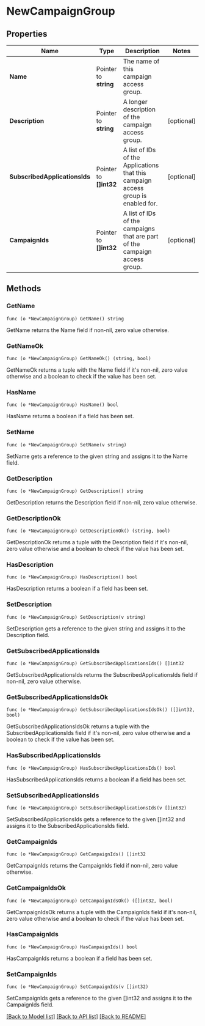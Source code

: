 # NewCampaignGroup

## Properties

Name | Type | Description | Notes
------------ | ------------- | ------------- | -------------
**Name** | Pointer to **string** | The name of this campaign access group. | 
**Description** | Pointer to **string** | A longer description of the campaign access group. | [optional] 
**SubscribedApplicationsIds** | Pointer to **[]int32** | A list of IDs of the Applications that this campaign access group is enabled for. | [optional] 
**CampaignIds** | Pointer to **[]int32** | A list of IDs of the campaigns that are part of the campaign access group. | [optional] 

## Methods

### GetName

`func (o *NewCampaignGroup) GetName() string`

GetName returns the Name field if non-nil, zero value otherwise.

### GetNameOk

`func (o *NewCampaignGroup) GetNameOk() (string, bool)`

GetNameOk returns a tuple with the Name field if it's non-nil, zero value otherwise
and a boolean to check if the value has been set.

### HasName

`func (o *NewCampaignGroup) HasName() bool`

HasName returns a boolean if a field has been set.

### SetName

`func (o *NewCampaignGroup) SetName(v string)`

SetName gets a reference to the given string and assigns it to the Name field.

### GetDescription

`func (o *NewCampaignGroup) GetDescription() string`

GetDescription returns the Description field if non-nil, zero value otherwise.

### GetDescriptionOk

`func (o *NewCampaignGroup) GetDescriptionOk() (string, bool)`

GetDescriptionOk returns a tuple with the Description field if it's non-nil, zero value otherwise
and a boolean to check if the value has been set.

### HasDescription

`func (o *NewCampaignGroup) HasDescription() bool`

HasDescription returns a boolean if a field has been set.

### SetDescription

`func (o *NewCampaignGroup) SetDescription(v string)`

SetDescription gets a reference to the given string and assigns it to the Description field.

### GetSubscribedApplicationsIds

`func (o *NewCampaignGroup) GetSubscribedApplicationsIds() []int32`

GetSubscribedApplicationsIds returns the SubscribedApplicationsIds field if non-nil, zero value otherwise.

### GetSubscribedApplicationsIdsOk

`func (o *NewCampaignGroup) GetSubscribedApplicationsIdsOk() ([]int32, bool)`

GetSubscribedApplicationsIdsOk returns a tuple with the SubscribedApplicationsIds field if it's non-nil, zero value otherwise
and a boolean to check if the value has been set.

### HasSubscribedApplicationsIds

`func (o *NewCampaignGroup) HasSubscribedApplicationsIds() bool`

HasSubscribedApplicationsIds returns a boolean if a field has been set.

### SetSubscribedApplicationsIds

`func (o *NewCampaignGroup) SetSubscribedApplicationsIds(v []int32)`

SetSubscribedApplicationsIds gets a reference to the given []int32 and assigns it to the SubscribedApplicationsIds field.

### GetCampaignIds

`func (o *NewCampaignGroup) GetCampaignIds() []int32`

GetCampaignIds returns the CampaignIds field if non-nil, zero value otherwise.

### GetCampaignIdsOk

`func (o *NewCampaignGroup) GetCampaignIdsOk() ([]int32, bool)`

GetCampaignIdsOk returns a tuple with the CampaignIds field if it's non-nil, zero value otherwise
and a boolean to check if the value has been set.

### HasCampaignIds

`func (o *NewCampaignGroup) HasCampaignIds() bool`

HasCampaignIds returns a boolean if a field has been set.

### SetCampaignIds

`func (o *NewCampaignGroup) SetCampaignIds(v []int32)`

SetCampaignIds gets a reference to the given []int32 and assigns it to the CampaignIds field.


[[Back to Model list]](../README.md#documentation-for-models) [[Back to API list]](../README.md#documentation-for-api-endpoints) [[Back to README]](../README.md)


